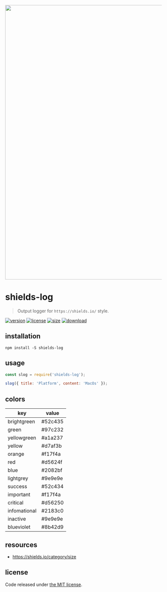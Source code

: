 <p align="center">
  <a href="https://afeiship.github.io/shields-log">
    <img width="880" src="https://tva1.sinaimg.cn/large/006tNbRwgy1gasn2p10n7j311a0kw44l.jpg">
  </a>
</p>

# shields-log
> Output logger for `https://shields.io/` style.

[![version][version-image]][version-url]
[![license][license-image]][license-url]
[![size][size-image]][size-url]
[![download][download-image]][download-url]

## installation
```shell
npm install -S shields-log 
```

## usage
```js
const slog = require('shields-log');

slog({ title: 'Platform', content: 'MacOs' });
```

## colors
| key          | value   |
| ------------ | ------- |
| brightgreen  | #52c435 |
| green        | #97c232 |
| yellowgreen  | #a1a237 |
| yellow       | #d7af3b |
| orange       | #f17f4a |
| red          | #d5624f |
| blue         | #2082bf |
| lightgrey    | #9e9e9e |
| success      | #52c434 |
| important    | #f17f4a |
| critical     | #d56250 |
| infomational | #2183c0 |
| inactive     | #9e9e9e |
| blueviolet     | #8b42d9 |

## resources
- https://shields.io/category/size


## license
Code released under [the MIT license](https://github.com/afeiship/shields-log/blob/master/LICENSE.txt).

[version-image]: https://img.shields.io/npm/v/shields-log
[version-url]: https://npmjs.org/package/shields-log

[license-image]: https://img.shields.io/npm/l/shields-log
[license-url]: https://github.com/afeiship/shields-log/blob/master/LICENSE.txt

[size-image]: https://img.shields.io/bundlephobia/minzip/shields-log
[size-url]: https://github.com/afeiship/shields-log/blob/master/dist/shields-log.min.js

[download-image]: https://img.shields.io/npm/dm/shields-log
[download-url]: https://www.npmjs.com/package/shields-log
